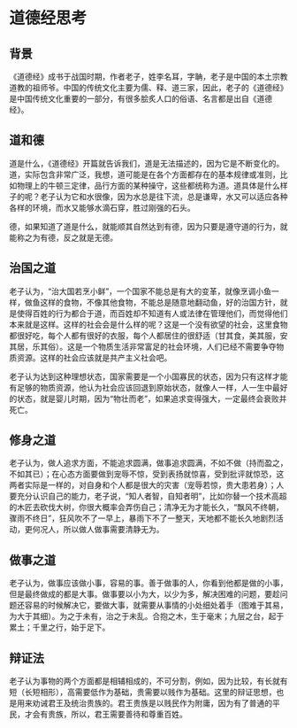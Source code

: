 # 道德经思考

## 背景

《道德经》成书于战国时期，作者老子，姓李名耳，字聃，老子是中国的本土宗教道教的祖师爷。中国的传统文化主要为儒、释、道三家，因此，老子的《道德经》是中国传统文化重要的一部分，有很多脍炙人口的俗语、名言都是出自《道德经》。

## 道和德

道是什么，《道德经》开篇就告诉我们，道是无法描述的，因为它是不断变化的。道，实际包含非常广泛，我想，道可能是在各个方面都存在的基本规律或准则，比如物理上的牛顿三定律，品行方面的某种操守，这些都统称为道。道具体是什么样子的呢？老子认为它和水很像，因为水总是往下流，总是谦卑，水又可以适应各种各样的环境，而水又能够水滴石穿，胜过刚强的石头。

德，如果知道了道是什么，就能顺其自然达到有德，因为只要是遵守道的行为，就能称之为有德，反之就是无德。

## 治国之道

老子认为，“治大国若烹小鲜”，一个国家不能总是有大的变革，就像烹调小鱼一样，做鱼这样的食物，不像其他食物，不能总是随意地翻动鱼，好的治国方针，就是使得百姓的行为都合于道，而百姓却不知道有人或法律在管理他们，而觉得他们本来就是这样。这样的社会会是什么样的呢？这是一个没有欲望的社会，这里食物都很好吃，每个人都有很好的衣服，每个人都居住的很舒适（甘其食，美其服，安其居，乐其俗）。这是一个物质生活非常富足的社会环境，人们已经不需要争夺物质资源。这样的社会应该就是共产主义社会吧。

老子认为达到这种理想状态，国家需要是一个小国寡民的状态，因为只有这样才能有足够的物质资源，他认为社会应该回退到原始状态，就像人一样，人一生中最好的状态，就是婴儿时期，因为“物壮而老”，如果追求变得强大，一定最终会衰败并死亡。

## 修身之道

老子认为，做人追求方面，不能追求圆满，做事追求圆满，不如不做（持而盈之，不如其已）；在心态方面要做到宠辱不惊，受到表扬就惊喜，受到批评就惊恐，这两者实际是一样的，对自身和个人都是很大的灾害（宠辱若惊，贵大患若身）；人要充分认识自己的能力，老子说，“知人者智，自知者明”，比如你替一个技术高超的木匠去砍伐大树，你很大概率会弄伤自己；清净无为才能长久，“飘风不终朝，骤雨不终日”，狂风吹不了一早上，暴雨下不了一整天，天地都不能长久地剧烈活动，更何况人，所以做人做事需要清静无为。

## 做事之道

老子认为，做事应该做小事，容易的事。善于做事的人，你看到他都是做的小事，但是最终做成的都是大事。做事要以小为大，以少为多，解决困难的问题，要趁问题还容易的时候解决它，要做大事，就需要从事情的小处细处着手（图难于其易，为大于其细）。为之于未有，治之于未乱。合抱之木，生于毫末；九层之台，起于累土；千里之行，始于足下。

## 辩证法

老子认为事物的两个方面都是相辅相成的，不可分割，例如，因为比较，有长就有短（长短相形），高需要低作为基础，贵需要以贱作为基础。这里的辩证思想，也是用来劝诫君王及统治贵族的。君王贵族是以贱民作为附庸，因为有了普通的平民，才会有贵族，所以，君王需要善待和尊重百姓。